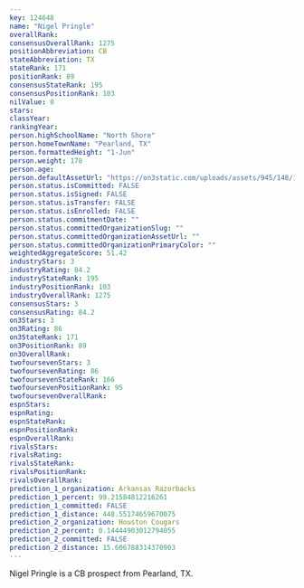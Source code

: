 ```yaml
---
key: 124648
name: "Nigel Pringle"
overallRank: 
consensusOverallRank: 1275
positionAbbreviation: CB
stateAbbreviation: TX
stateRank: 171
positionRank: 89
consensusStateRank: 195
consensusPositionRank: 103
nilValue: 0
stars: 
classYear: 
rankingYear: 
person.highSchoolName: "North Shore"
person.homeTownName: "Pearland, TX"
person.formattedHeight: "1-Jun"
person.weight: 178
person.age: 
person.defaultAssetUrl: "https://on3static.com/uploads/assets/945/148/148945.png"
person.status.isCommitted: FALSE
person.status.isSigned: FALSE
person.status.isTransfer: FALSE
person.status.isEnrolled: FALSE
person.status.commitmentDate: ""
person.status.committedOrganizationSlug: ""
person.status.committedOrganizationAssetUrl: ""
person.status.committedOrganizationPrimaryColor: ""
weightedAggregateScore: 51.42
industryStars: 3
industryRating: 84.2
industryStateRank: 195
industryPositionRank: 103
industryOverallRank: 1275
consensusStars: 3
consensusRating: 84.2
on3Stars: 3
on3Rating: 86
on3StateRank: 171
on3PositionRank: 89
on3OverallRank: 
twofoursevenStars: 3
twofoursevenRating: 86
twofoursevenStateRank: 166
twofoursevenPositionRank: 95
twofoursevenOverallRank: 
espnStars: 
espnRating: 
espnStateRank: 
espnPositionRank: 
espnOverallRank: 
rivalsStars: 
rivalsRating: 
rivalsStateRank: 
rivalsPositionRank: 
rivalsOverallRank: 
prediction_1_organization: Arkansas Razorbacks
prediction_1_percent: 99.21584812216261
prediction_1_committed: FALSE
prediction_1_distance: 448.55174659670075
prediction_2_organization: Houston Cougars
prediction_2_percent: 0.14444903012794055
prediction_2_committed: FALSE
prediction_2_distance: 15.606788314370903
---
```

Nigel Pringle is a CB prospect from Pearland, TX.